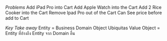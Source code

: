 *Problems*
Add iPad Pro into Cart
Add Apple Watch into the Cart
Add 2 Rice Cooker into the Cart
Remove Ipad Pro out of the Cart
Can See price before add to Cart

*Key Take away*
Entity = Business Domain Object
Ubiquitas
Value Object = Entity ที่อ้างถึง Entity จาก Domain อื่น
